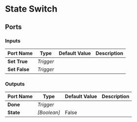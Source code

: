 # State Switch

## Ports

### Inputs

Port Name|Type|Default Value|Description
---|---|---|---
**Set True**|_Trigger_||
**Set False**|_Trigger_||
### Outputs

Port Name|Type|Default Value|Description
---|---|---|---
**Done**|_Trigger_||
**State**|_[Boolean]_|False|
